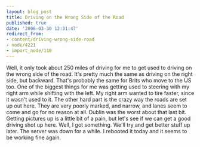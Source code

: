 ```yaml
---
layout: blog_post
title: Driving on the Wrong Side of the Road
published: true
date: '2006-03-30 12:31:47'
redirect_from:
- content/driving-wrong-side-road
- node/4221
- import_node/118
---
```


Well, it only took about 250 miles of driving for me to get used to driving on the wrong side of the road. It's pretty much the same as driving on the right side, but backward. That's probably the same for Brits who move to the US too. One of the biggest things for me was getting used to steering with my right arm while shifting with the left. My right arm wanted to tire faster, since it wasn't used to it. The other hard part is the crazy way the roads are set up out here. They are very poorly marked, and narrow, and lanes seem to come and go for no reason at all. Dublin was the worst about that last bit. Getting pictures up is a little bit of a pain, but let's see if we can get a good driving shot up here. Well, I got something. We'll try and get better stuff up later. The server was down for a while. I rebooted it today and it seems to be working fine again.
